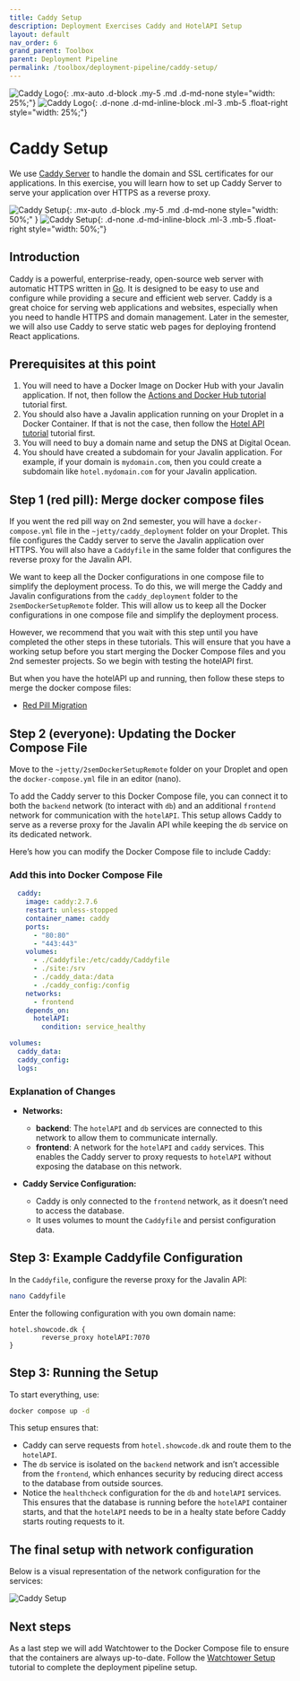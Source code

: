 ```yaml
---
title: Caddy Setup
description: Deployment Exercises Caddy and HotelAPI Setup
layout: default
nav_order: 6
grand_parent: Toolbox
parent: Deployment Pipeline
permalink: /toolbox/deployment-pipeline/caddy-setup/
---
```


![Caddy Logo](./images/caddy_logo.png){: .mx-auto .d-block .my-5 .md .d-md-none  style="width: 25%;"}
![Caddy Logo](./images/caddy_logo.png){: .d-none .d-md-inline-block .ml-3 .mb-5 .float-right style="width: 25%;"}

# Caddy Setup

We use [Caddy Server](https://caddyserver.com/) to handle the domain and SSL certificates for our applications. In this exercise, you will learn how to set up Caddy Server to serve your application over HTTPS as a reverse proxy.

![Caddy Setup](./images/caddy.png){: .mx-auto .d-block .my-5 .md .d-md-none style="width: 50%;" }
![Caddy Setup](./images/caddy.png){: .d-none .d-md-inline-block .ml-3 .mb-5 .float-right style="width: 50%;"}

## Introduction

Caddy is a powerful, enterprise-ready, open-source web server with automatic HTTPS written in [Go](https://en.wikipedia.org/wiki/Go_(programming_language)). It is designed to be easy to use and configure while providing a secure and efficient web server. Caddy is a great choice for serving web applications and websites, especially when you need to handle HTTPS and domain management. Later in the semester, we will also use Caddy to serve static web pages for deploying frontend React applications.

## Prerequisites at this point

1. You will need to have a Docker Image on Docker Hub with your Javalin application. If not, then follow the [Actions and Docker Hub tutorial](./actions_dockerhub.md) tutorial first.
2. You should also have a Javalin application running on your Droplet in a Docker Container. If that is not the case, then follow the [Hotel API tutorial](./hotelAPI_setup.md) tutorial first.
3. You will need to buy a domain name and setup the DNS at Digital Ocean.
4. You should have created a subdomain for your Javalin application. For example, if your domain is `mydomain.com`, then you could create a subdomain like `hotel.mydomain.com` for your Javalin application.

## Step 1 (red pill): Merge docker compose files

If you went the red pill way on 2nd semester, you will have a `docker-compose.yml` file in the `~jetty/caddy_deployment` folder on your Droplet. This file configures the Caddy server to serve the Javalin application over HTTPS. You will also have a `Caddyfile` in the same folder that configures the reverse proxy for the Javalin API.

We want to keep all the Docker configurations in one compose file to simplify the deployment process. To do this, we will merge the Caddy and Javalin configurations from the `caddy_deployment` folder to the `2semDockerSetupRemote` folder. This will allow us to keep all the Docker configurations in one compose file and simplify the deployment process.

However, we recommend that you wait with this step until you have completed the other steps in these tutorials. This will ensure that you have a working setup before you start merging the Docker Compose files and you 2nd semester projects. So we begin with testing the hotelAPI first.

But when you have the hotelAPI up and running, then follow these steps to merge the docker compose files:

- [Red Pill Migration](./red-pill-migration.md)

## Step 2 (everyone): Updating the Docker Compose File

Move to the `~jetty/2semDockerSetupRemote` folder on your Droplet and open the `docker-compose.yml` file in an editor (nano).

To add the Caddy server to this Docker Compose file, you can connect it to both the `backend` network (to interact with `db`) and an additional `frontend` network for communication with the `hotelAPI`. This setup allows Caddy to serve as a reverse proxy for the Javalin API while keeping the `db` service on its dedicated network.

Here’s how you can modify the Docker Compose file to include Caddy:

### Add this into Docker Compose File

```yaml
  caddy:
    image: caddy:2.7.6
    restart: unless-stopped
    container_name: caddy
    ports:
      - "80:80"
      - "443:443"
    volumes:
      - ./Caddyfile:/etc/caddy/Caddyfile
      - ./site:/srv
      - ./caddy_data:/data
      - ./caddy_config:/config
    networks:
      - frontend
    depends_on:
      hotelAPI:
        condition: service_healthy

volumes:
  caddy_data:
  caddy_config:
  logs:
```

### Explanation of Changes

- **Networks:**
  - **backend**: The `hotelAPI` and `db` services are connected to this network to allow them to communicate internally.
  - **frontend**: A network for the `hotelAPI` and `caddy` services. This enables the Caddy server to proxy requests to `hotelAPI` without exposing the database on this network.

- **Caddy Service Configuration:**
  - Caddy is only connected to the `frontend` network, as it doesn’t need to access the database.
  - It uses volumes to mount the `Caddyfile` and persist configuration data.

## Step 3: Example Caddyfile Configuration

In the `Caddyfile`, configure the reverse proxy for the Javalin API:

```bash
nano Caddyfile
```

Enter the following configuration with you own domain name:

```plaintext
hotel.showcode.dk {
        reverse_proxy hotelAPI:7070
}
```

## Step 3: Running the Setup

To start everything, use:

```bash
docker compose up -d
```

This setup ensures that:

- Caddy can serve requests from `hotel.showcode.dk` and route them to the `hotelAPI`.
- The `db` service is isolated on the `backend` network and isn’t accessible from the `frontend`, which enhances security by reducing direct access to the database from outside sources.
- Notice the `healthcheck` configuration for the `db` and `hotelAPI` services. This ensures that the database is running before the `hotelAPI` container starts, and that the `hotelAPI` needs to be in a healty state before Caddy starts routing requests to it.

## The final setup with network configuration

Below is a visual representation of the network configuration for the services:

![Caddy Setup](./images/caddy_setup.png)

## Next steps

As a last step we will add Watchtower to the Docker Compose file to ensure that the containers are always up-to-date. Follow the [Watchtower Setup](./watchtower.md) tutorial to complete the deployment pipeline setup.
